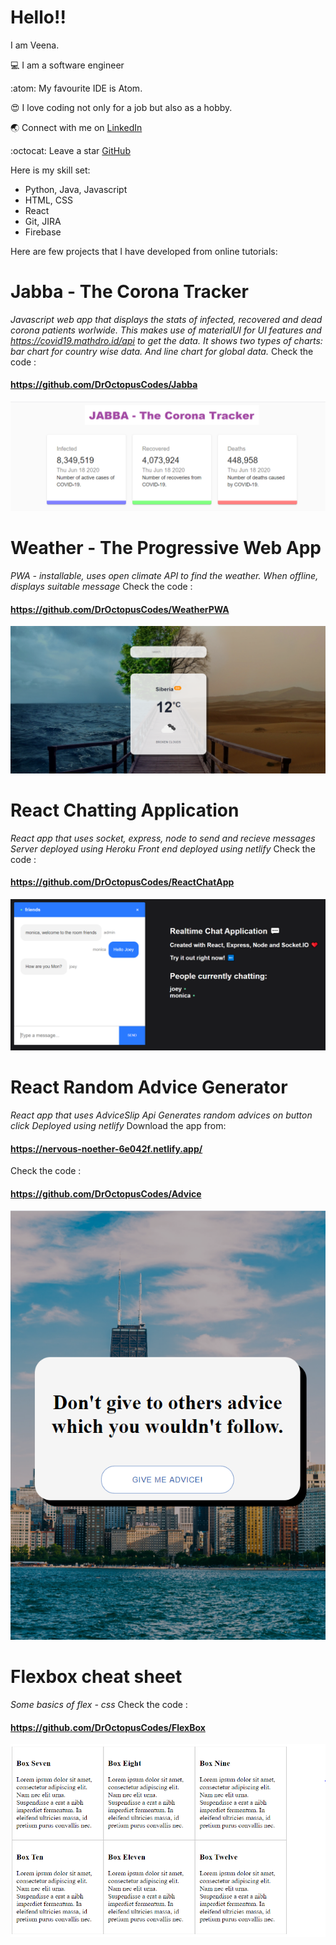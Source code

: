 <!DOCTYPE html>
<html>
<head>
<meta charset="UTF-8">
</head>
<body>

# Hello!!   
I am Veena.    

:computer: I am a software engineer   

:atom: My favourite IDE is Atom.   

:heart_eyes: I love coding not only for a job but also as a hobby.   

:earth_asia: Connect with me on [LinkedIn](https://www.linkedin.com/in/veenasirigere/)    

:octocat: Leave a star [GitHub](https://github.com/DrOctopusCodes)

Here is my skill set:
- Python, Java, Javascript
- HTML, CSS
- React
- Git, JIRA
- Firebase

Here are few projects that I have developed from online tutorials:   

# Jabba - The Corona Tracker
*Javascript web app that displays the stats of infected, recovered and dead corona patients worlwide.*
*This makes use of materialUI for UI features and https://covid19.mathdro.id/api to get the data.*
*It shows two types of charts: bar chart for country wise data. And line chart for global data.*
Check the code :
#### https://github.com/DrOctopusCodes/Jabba

![Image of Project](https://github.com/DrOctopusCodes/Jabba/blob/master/screenshots/img1.PNG)


# Weather - The Progressive Web App
*PWA - installable, uses open climate API to find the weather.*
*When offline, displays suitable message*
Check the code :
#### https://github.com/DrOctopusCodes/WeatherPWA

![Image of Project](https://github.com/DrOctopusCodes/WeatherPWA/blob/master/screenshots/img3.PNG)




# React Chatting Application
*React app that uses socket, express, node to send and recieve messages*
*Server deployed using Heroku*
*Front end deployed using netlify*
Check the code :
#### https://github.com/DrOctopusCodes/ReactChatApp

![Image of Project](https://github.com/DrOctopusCodes/ReactChatApp/blob/master/screenshots/chat2.PNG)


# React Random Advice Generator
*React app that uses AdviceSlip Api*
*Generates random advices on button click*
*Deployed using netlify*
Download the app from:
#### https://nervous-noether-6e042f.netlify.app/
Check the code :
#### https://github.com/DrOctopusCodes/Advice

![Image of Project](https://github.com/DrOctopusCodes/Advice/blob/master/screenshots/img2.PNG)


# Flexbox cheat sheet
*Some basics of flex - css*
Check the code :
#### https://github.com/DrOctopusCodes/FlexBox

![Image of Project](https://github.com/DrOctopusCodes/FlexBox/blob/master/screenshots/style10a.PNG)


</body>
</html>
